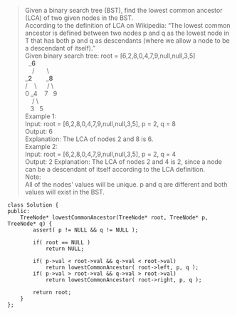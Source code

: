 >Given a binary search tree (BST), find the lowest common ancestor (LCA) of two given nodes in the BST.    
According to the definition of LCA on Wikipedia: “The lowest common ancestor is defined between two nodes p and q as the lowest node in T that has both p and q as descendants (where we allow a node to be a descendant of itself).”     
Given binary search tree:  root = [6,2,8,0,4,7,9,null,null,3,5]     
    &nbsp;    _______6______    
    &nbsp;&nbsp;&nbsp;  /&nbsp;&nbsp;&nbsp;  &nbsp;&nbsp;            \     
    ___2__  &nbsp;&nbsp;&nbsp;&nbsp;&nbsp;&nbsp;        ___8__     
   /  &nbsp;&nbsp;    \ &nbsp;  &nbsp;&nbsp;     /      \     
   0      _4    &nbsp;&nbsp;   7   &nbsp;    9     
&nbsp;&nbsp;&nbsp;         /  \    
&nbsp;&nbsp;         3  &nbsp; 5     
Example 1:   
Input: root = [6,2,8,0,4,7,9,null,null,3,5], p = 2, q = 8    
Output: 6   
Explanation: The LCA of nodes 2 and 8 is 6.   
Example 2:         
Input: root = [6,2,8,0,4,7,9,null,null,3,5], p = 2, q = 4    
Output: 2
Explanation: The LCA of nodes 2 and 4 is 2, since a node can be a descendant of itself
             according to the LCA definition.    
Note:    
All of the nodes' values will be unique.
p and q are different and both values will exist in the BST.


```
class Solution {
public:
    TreeNode* lowestCommonAncestor(TreeNode* root, TreeNode* p, TreeNode* q) {
        assert( p != NULL && q != NULL );

        if( root == NULL )
            return NULL;

        if( p->val < root->val && q->val < root->val)
            return lowestCommonAncestor( root->left, p, q );
        if( p->val > root->val && q->val > root->val)
            return lowestCommonAncestor( root->right, p, q );

        return root;
    }
};

```
